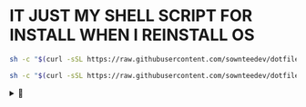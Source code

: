 <h1>IT JUST MY SHELL SCRIPT FOR INSTALL WHEN I REINSTALL OS</h1>

```zsh
sh -c "$(curl -sSL https://raw.githubusercontent.com/sownteedev/dotfiles/main/.installdriver)"
```

```zsh
sh -c "$(curl -sSL https://raw.githubusercontent.com/sownteedev/dotfiles/main/.installconfigtheme)"
```

<details><summary>🌸</summary><blockquote>

<h2>This is Guide for Dualboot Windows + ArchLinux</h2>

### Make you have Internet

    iwctl

### Time sync (Vietnam) and set keyboard

    loadkeys i386/qwerty/us.map.gz

    timedatectl set-ntp true
    timedatectl set-timezone Asia/Ho_Chi_Minh

### Reflector and Keyring

    pacman -Sy reflector archlinux-keyring

    reflector -c Vietnam -c Singapore -c Japan -c India -a 12 --sort rate --save /etc/pacman.d/mirrorlist

### Disk

    cfdisk /dev/nvme0n1

    mkswap /dev/nvme0n1p6
    swapon /dev/nvme0n1p6

    mkfs.ext4 /dev/nvme0n1p5
    mount /dev/nvme0n1p5 /mnt

    mkdir /mnt/boot
    mount /dev/nvme0n1p3 /mnt/boot

### Install basic package

    pacstrap /mnt base base-devel linux linux-firmware linux-headers sbctl neovim

### Switch to /mnt

    genfstab -U /mnt >> /mnt/etc/fstab
    arch-chroot /mnt

### Set time and Languaue

    ln -sf /usr/share/zoneinfo/Asia/Ho_Chi_Minh /etc/localtime
    hwclock --systohc

    nvim /etc/locale.gen
    Uncomment: en_US.UTF-8 UTF-8
    locale-gen
    echo LANG=en_US.UTF-8 > /etc/locale.conf

### Set hostname

    echo arch > /etc/hostname

    nvim /etc/hosts
    Add: 127.0.0.1[TAB]localhost
         ::1[TAB][TAB]localhost
         127.0.1.1[TAB]arch.localdomain[TAB]arch

### User add or password

    passwd

    useradd -m sowntee
    passwd sowntee
    usermod -aG wheel,audio,video,optical,storage,power sowntee

    EDITOR=nvim visudo
    Add: sowntee ALL=(ALL) ALL
         sowntee ALL=(ALL:ALL) NOPASSWD: /usr/bin/systemctl, /usr/sbin/rfkill
    Uncomment: %wheel ALL=(ALL) ALL

###  Wifi

	sudo pacman -S networkmanager wpa_supplicant wireless_tools
	sudo systemctl enable NetworkManager

## GRUB

    sudo pacman -S grub os-prober efibootmgr ntfs-3g mtools dosfstools
    sudo nvim /etc/default/grub
    Uncomment: GRUB_DISABLE_OS_PROBER=false
    grub-install --target=x86_64-efi --efi-directory=/boot --bootloader-id=GRUB
    sudo grub-mkconfig -o /boot/grub/grub.cfg

#### Enable Secure Boot (Do it when restart)
    grub-install --target=x86_64-efi --efi-directory=/boot --bootloader-id=GRUB --modules="tpm" --disable-shim-lock
    sudo grub-mkconfig -o /boot/grub/grub.cfg
    sudo sbctl create-keys
    sudo sbctl sign -s /boot/EFI/GRUB/grubx64.efi
    sudo sbctl sign -s /boot/EFI/Boot/bootx64.efi
    sudo sbctl sign -s /boot/vmlinuz-linux
    sudo chattr -i /sys/firmware/efi/efivars/*
    sudo sbctl enroll-keys -mi

### Exit and Reboot

    exit
    unmount -R /mnt
    reboot

## Access file Windows
    
    mkdir Windows
    sudo mount -t ntfs-3g -o ro /dev/nvme0n1p3 $HOME/Windows

## Driver NVDIA
    
    sudo nvim /etc/pacman.conf
    Uncomment: [multilib]
               Include = /etc/pacman.d/mirrorlist
    sudo pacman -S --needed nvidia-open nvidia-utils lib32-nvidia-utils nvidia-settings vulkan-icd-loader lib32-vulkan-icd-loader nvidia-prime --noconfirm

    sudo nvim /etc/default/grub
    Add: nvidia_drm.modeset=1 on GRUB_CMDLINE_LINUX_DEFAULT
    sudo grub-mkconfig -o /boot/grub/grub.cfg
    reboot

</blockquote></details>

